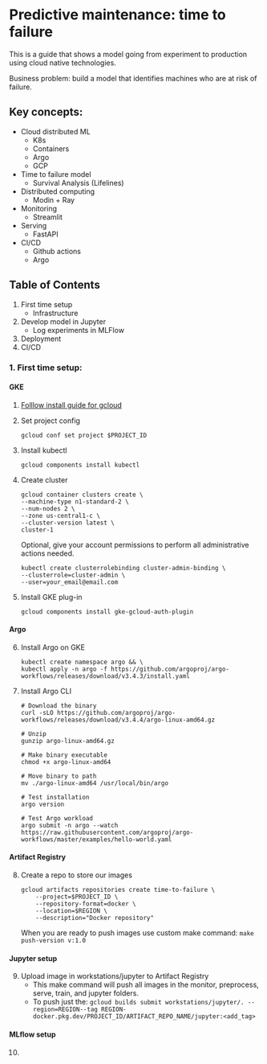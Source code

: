 # Predictive maintenance: time to failure

This is a guide that shows a model going from experiment to production using cloud native technologies.

Business problem: build a model that identifies machines who are at risk of failure.

## Key concepts:
- Cloud distributed ML
    - K8s
    - Containers
    - Argo
    - GCP
- Time to failure model
    - Survival Analysis (Lifelines)
- Distributed computing
    - Modin + Ray
- Monitoring
    - Streamlit
- Serving
    - FastAPI
- CI/CD
    - Github actions
    - Argo    

## Table of Contents
1. First time setup
    - Infrastructure
2. Develop model in Jupyter
    - Log experiments in MLFlow
3. Deployment
4. CI/CD

### 1. First time setup:

#### GKE

1. [Folllow install guide for gcloud](https://cloud.google.com/sdk/docs/install)

2. Set project config
    
    `gcloud conf set project $PROJECT_ID`

3. Install kubectl

    `gcloud components install kubectl`

4. Create cluster

    ```
    gcloud container clusters create \
    --machine-type n1-standard-2 \
    --num-nodes 2 \
    --zone us-central1-c \
    --cluster-version latest \
    cluster-1
    ```

    Optional, give your account permissions to perform all administrative actions needed.

    ```
    kubectl create clusterrolebinding cluster-admin-binding \
    --clusterrole=cluster-admin \
    --user=your_email@email.com

    ```

5. Install GKE plug-in

    `gcloud components install gke-gcloud-auth-plugin`

#### Argo

6. Install Argo on GKE
    ```
    kubectl create namespace argo && \
    kubectl apply -n argo -f https://github.com/argoproj/argo-workflows/releases/download/v3.4.3/install.yaml

    ```

7. Install Argo CLI
    ```
    # Download the binary
    curl -sLO https://github.com/argoproj/argo-workflows/releases/download/v3.4.4/argo-linux-amd64.gz

    # Unzip
    gunzip argo-linux-amd64.gz

    # Make binary executable
    chmod +x argo-linux-amd64

    # Move binary to path
    mv ./argo-linux-amd64 /usr/local/bin/argo

    # Test installation 
    argo version

    # Test Argo workload
    argo submit -n argo --watch https://raw.githubusercontent.com/argoproj/argo-workflows/master/examples/hello-world.yaml
    ```

#### Artifact Registry

8. Create a repo to store our images

    ```
    gcloud artifacts repositories create time-to-failure \
        --project=$PROJECT_ID \
        --repository-format=docker \
        --location=$REGION \
        --description="Docker repository"
    ```

    When you are ready to push images use custom make command:
    `make push-version v:1.0`

#### Jupyter setup

9. Upload image in workstations/jupyter to Artifact Registry
    - This make command will push all images in the monitor, preprocess, serve, train, and jupyter folders.
    - To push just the:
    `gcloud builds submit workstations/jupyter/. --region=REGION--tag REGION-docker.pkg.dev/PROJECT_ID/ARTIFACT_REPO_NAME/jupyter:<add_tag>`

#### MLflow setup

10. 

